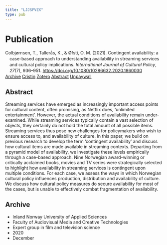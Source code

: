 ```yaml
---
title: "LJJSFVZX"
type: pub
---
```

<h1>Publication</h1>
<article id="csl-bib-container-LJJSFVZX" class="csl-bib-container">
  <div class="csl-bib-body" style="line-height: 1.35; padding-left: 1em; text-indent:-1em;">
  <div class="csl-entry">Colbj&#xF8;rnsen, T., Taller&#xE5;s, K., &amp; &#xD8;fsti, O. M. (2021). Contingent availability: a case-based approach to understanding availability in streaming services and cultural policy implications. <i>International Journal of Cultural Policy</i>, <i>27</i>(7), 936&#x2013;951. <a href="https://doi.org/10.1080/10286632.2020.1860030">https://doi.org/10.1080/10286632.2020.1860030</a></div>
</div>
  <div class="csl-bib-buttons">
    <a href="#taxonomy-article-LJJSFVZX" class="csl-bib-button">Archive</a>
    <a href="https://app.cristin.no/results/show.jsf?id=1862818" alt="Cristin URL" class="csl-bib-button">Cristin</a>
    <a href="http://zotero.org/groups/5402882/items/LJJSFVZX" alt="Zotero URL" class="csl-bib-button">Zotero</a>
    <a href="#abstract-article-LJJSFVZX" class="csl-bib-button">Abstract</a>
    <a href="https://doi.org/10.1080/10286632.2020.1860030" class="csl-bib-button">Unpaywall</a>
  </div>
  <div id="csl-bib-meta-container-LJJSFVZX"></div>
</article>
<div id="csl-bib-meta-LJJSFVZX" class="csl-bib-meta">
  <article id="abstract-article-LJJSFVZX" class="abstract-article">
    <h1>Abstract</h1>
    Streaming services have emerged as increasingly important access points for cultural content, often promising, as Netflix does, ‘unlimited entertainment’. However, the actual conditions of availability remain under-examined. While streaming services typically contain a vast selection of objects, they certainly do not hold the total amount of all possible items. Streaming services thus pose new challenges for policymakers who wish to ensure access to, and availability of culture. In this paper, we build on previous research to develop the term ‘contingent availability’ and discuss how cultural items are made available in streaming contexts. Departing from a pyramid model of availability, we investigate these levels empirically through a case-based approach. Nine Norwegian award-winning or critically acclaimed books, movies and TV series were strategically selected to highlight how availability in streaming services is contingent upon multiple conditions. For each case, we assess the ways in which Norwegian cultural policy influences production, distribution and availability of culture. We discuss how cultural policy measures do secure availability for most of the cases, but is unable to effectively combat fragmentation of availability.
  </article>
  <article id="taxonomy-article-LJJSFVZX" class="taxonomy-article">
    <h1>Archive</h1>
    <ul>
      <li>Inland Norway University of Applied Sciences</li>
      <li>Faculty of Audiovisual Media and Creative Technologies</li>
      <li>Expert group in film and television science</li>
      <li>2020</li>
      <li>December</li>
    </ul>
  </article>
</div>
